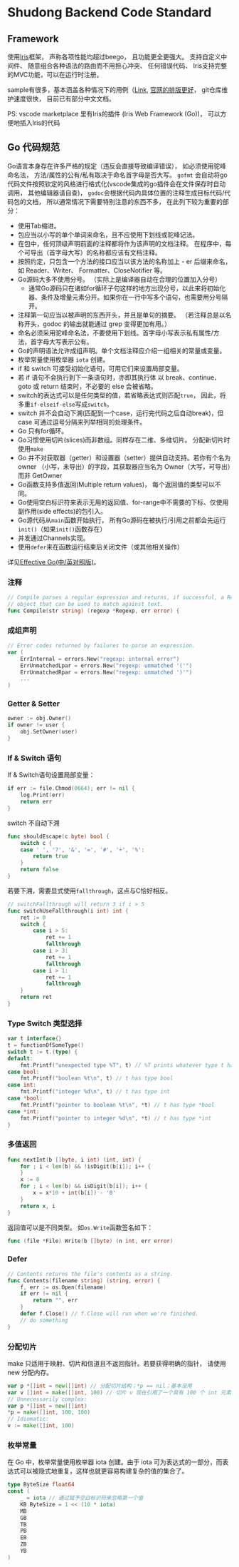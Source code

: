 # Shudong Backend Code Standard

## Framework

使用[Iris](https://github.com/kataras/iris/)框架， 声称各项性能均超过beego， 且功能更全更强大。 支持自定义中间件、 随意组合各种语法的路由而不用担心冲突、 任何错误代码、 Iris支持完整的MVC功能，可以在运行时注册。

sample有很多，基本涵盖各种情况下的用例（[Link](https://github.com/kataras/iris/tree/master/_examples), [官网的排版更好](https://iris-go.com/v10/recipe)， git仓库维护速度很快， 目前已有部分中文文档。

PS: vscode marketplace 里有Iris的插件 (Iris Web Framework (Go))， 可以方便地插入Iris的代码

## Go 代码规范

Go语言本身存在许多严格的规定（违反会直接导致编译错误）， 如必须使用驼峰命名法， 方法/属性的公有/私有取决于命名首字母是否大写。 `gofmt` 会自动将go代码文件按照钦定的风格进行格式化(vscode集成的go插件会在文件保存时自动调用， 其他编辑器请自查)， `godoc`会根据代码内具体位置的注释生成目标代码/代码包的文档， 所以通常情况下需要特别注意的东西不多， 在此列下较为重要的部分：

- 使用Tab缩进。
- 包应当以小写的单个单词来命名，且不应使用下划线或驼峰记法。
- 在包中，任何顶级声明前面的注释都将作为该声明的文档注释。 在程序中，每个可导出（首字母大写）的名称都应该有文档注释。
- 按照约定，只包含一个方法的接口应当以该方法的名称加上 - er 后缀来命名，如 Reader、Writer、 Formatter、CloseNotifier 等。
- Go源码大多不使用分号。 （实际上是编译器自动在合理的位置加入分号）
  - 通常Go源码只在诸如for循环子句这样的地方出现分号，以此来将初始化器、条件及增量元素分开。如果你在一行中写多个语句，也需要用分号隔开。
- 注释第一句应当以被声明的东西开头，并且是单句的摘要。 （若注释总是以名称开头，godoc 的输出就能通过 grep 变得更加有用。）
- 命名必须采用驼峰命名法，不要使用下划线。首字母小写表示私有属性/方法，首字母大写表示公有。
- Go的声明语法允许成组声明。单个文档注释应介绍一组相关的常量或变量。
- 枚举常量使用枚举器 `iota` 创建。
- if 和 switch 可接受初始化语句，可用它们来设置局部变量。
- 若 if 语句不会执行到下一条语句时，亦即其执行体 以 break、continue、goto 或 return 结束时，不必要的 else 会被省略。
- switch的表达式可以是任何类型的值，若省略表达式则匹配`true`， 因此，将多重`if-elseif-else`写成`switch`。
- switch 并不会自动下溯(匹配到一个case，运行完代码之后自动break)，但 case 可通过逗号分隔来列举相同的处理条件。
- Go 只有for循环。
- Go习惯使用切片(slices)而非数组。同样存在二维、多维切片。 分配新切片时使用`make`
- Go 并不对获取器（getter）和设置器（setter）提供自动支持。若你有个名为 owner （小写，未导出）的字段，其获取器应当名为 Owner（大写，可导出）而非 GetOwner
- Go函数支持多值返回(Multiple return values)， 每个返回值的类型可以不同。
- Go使用空白标识符来表示无用的返回值、for-range中不需要的下标、仅使用副作用(side effects)的包引入。
- Go源代码从`main`函数开始执行， 所有Go源码在被执行/引用之前都会先运行`init()`（如果`init()`函数存在）
- 并发通过Channels实现。
- 使用`defer`来在函数运行结束后关闭文件（或其他相关操作）

详见[Effective Go(中/英对照版)](https://legacy.gitbook.com/book/bingohuang/effective-go-zh-en/details)。

### 注释

```go
// Compile parses a regular expression and returns, if successful, a Regexp
// object that can be used to match against text.
func Compile(str string) (regexp *Regexp, err error) {
```

### 成组声明

```go
// Error codes returned by failures to parse an expression.
var (
    ErrInternal = errors.New("regexp: internal error")
    ErrUnmatchedLpar = errors.New("regexp: unmatched '('")
    ErrUnmatchedRpar = errors.New("regexp: unmatched ')'")
    ...
)
```

### Getter & Setter

```go
owner := obj.Owner()
if owner != user {
    obj.SetOwner(user)
}
```

### If & Switch 语句

If & Switch语句设置局部变量：

```go
if err := file.Chmod(0664); err != nil {
    log.Print(err)
    return err
}
```

switch 不自动下溯

```go
func shouldEscape(c byte) bool {
    switch c {
    case ' ', '?', '&', '=', '#', '+', '%':
        return true
    }
    return false
}
```

若要下溯，需要显式使用`fallthrough`，这点与C恰好相反。

```go
// switchFallthrough will return 3 if i > 5
func switchUseFallthrough(i int) int {
    ret := 0
    switch {
        case i > 5:
            ret += 1
            fallthrough
        case i > 3:
            ret += 1
            fallthrough
        case i > 1:
            ret += 1
            fallthrough
    }
    return ret
}
```

### Type Switch 类型选择

```go
var t interface{}
t = functionOfSomeType()
switch t := t.(type) {
default:
    fmt.Printf("unexpected type %T", t) // %T prints whatever type t has
case bool:
    fmt.Printf("boolean %t\n", t) // t has type bool
case int:
    fmt.Printf("integer %d\n", t) // t has type int
case *bool:
    fmt.Printf("pointer to boolean %t\n", *t) // t has type *bool
case *int:
    fmt.Printf("pointer to integer %d\n", *t) // t has type *int
}
```

### 多值返回

```go
func nextInt(b []byte, i int) (int, int) {
    for ; i < len(b) && !isDigit(b[i]); i++ {
    }
    x := 0
    for ; i < len(b) && isDigit(b[i]); i++ {
        x = x*10 + int(b[i]) - '0'
    }
    return x, i
}
```

返回值可以是不同类型。 如`os.Write`函数签名如下：

```go
func (file *File) Write(b []byte) (n int, err error)
```

### Defer

```go
// Contents returns the file's contents as a string.
func Contents(filename string) (string, error) {
    f, err := os.Open(filename)
    if err != nil {
        return "", err
    }
    defer f.Close() // f.Close will run when we're finished.
    // do something
}
```

### 分配切片

make 只适用于映射、切片和信道且不返回指针。若要获得明确的指针， 请使用 new 分配内存。

```go
var p *[]int = new([]int) // 分配切片结构；*p == nil；基本没用
var v []int = make([]int, 100) // 切片 v 现在引用了一个具有 100 个 int 元素的新数组
// Unnecessarily complex:
var p *[]int = new([]int)
*p = make([]int, 100, 100)
// Idiomatic:
v := make([]int, 100)
```

### 枚举常量

在 Go 中，枚举常量使用枚举器 iota 创建。由于 iota 可为表达式的一部分，而表达式可以被隐式地重复，这样也就更容易构建复杂的值的集合了。

```go
type ByteSize float64
const (
    _ = iota // 通过赋予空白标识符来忽略第一个值
    KB ByteSize = 1 << (10 * iota)
    MB
    GB
    TB
    PB
    EB
    ZB
    YB
)
```